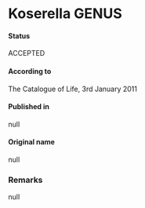 Koserella GENUS
=======

#### Status
ACCEPTED

#### According to
The Catalogue of Life, 3rd January 2011

#### Published in
null

#### Original name
null

### Remarks
null